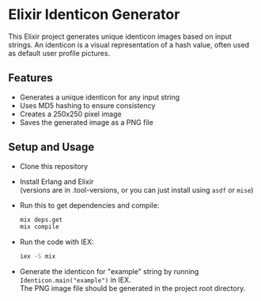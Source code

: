 # Elixir Identicon Generator

This Elixir project generates unique identicon images based on input strings. An identicon is a visual representation of a hash value, often used as default user profile pictures.

## Features

- Generates a unique identicon for any input string
- Uses MD5 hashing to ensure consistency
- Creates a 250x250 pixel image
- Saves the generated image as a PNG file

## Setup and Usage

- Clone this repository
- Install Erlang and Elixir\
  (versions are in .tool-versions, or you can just install using `asdf` or `mise`)
- Run this to get dependencies and compile:

  ```bash
  mix deps.get
  mix compile
  ```

- Run the code with IEX:

  ```bash
  iex -S mix
  ```

- Generate the identicon for "example" string by running `Identicon.main("example")` in IEX.\
  The PNG image file should be generated in the project root directory.
